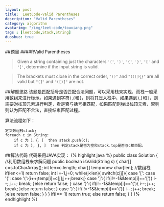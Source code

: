```yaml
---
layout: post
title:  LeetCode-Valid Parentheses
description: "Valid Parentheses"
category: algorithm
avatarimg: "/img/leet-code/touxiang.png"
tags : [leetcode,Stack,String]
duoshuo: true
---
```

##题目
####RValid Parentheses
>Given a string containing just the characters `'('`, `')'`, `'{'`, `'}'`, `'['` and `']'`, determine if the input string is valid.

>The brackets must close in the correct order, `"()"` and `"()[]{}"` are all valid but `"(]"` and `"([)]"` are not.

<!-- more -->

##解题思路
该题是匹配括号是否匹配合法问题，可以采用栈来实现，而栈一般采用数组来进行标示。如果遇到字符`(`,`{`和`[`，则将其压入栈中，如果遇到`)`,`}`和`]`，则需要对栈顶元素进行判定，看是否与括号相匹配，如果匹配则弹出栈顶元素，否则则认为匹配不合法，直接结束匹配过程。

算法流程如下：

	定义数组栈stack;
	foreach c in String:
		if c 为（，{，[  then stack.push(c);
		if c 为 ), }, ]	then 判定stack是否为空和stack.top是否与c相匹配。

##算法代码
代码采用JAVA实现：
{% highlight java %}
public class Solution {
	//利用数组栈来求解问题
    public boolean isValid(String s) {
        char[] c=s.toCharArray();
        int len=c.length;
        char[] temp=new char[len];  //数组栈
        if(len<=1)
        	return false;
        int i=-1,j=0;
        while(j<len){
        	switch(c[j]){
        		case '[':
        		case '{':
        		case '(':{i++;temp[i]=c[j];j++;break;}
        		case ']':{
        			if(i!=-1&&temp[i]=='['){
        				i--;
        				j++;
        				break;
        			}else
        				return false;
        		}
        		case '}':{
        			if(i!=-1&&temp[i]=='{'){
        				i--;
        				j++;
        				break;
        			}else
        				return false;
        		}
        		case ')':{
					if(i!=-1&&temp[i]=='('){
						i--;
						j++;
						break;
					}else
						return false;
				}
        	}
        }
        if(i==-1)
        	return true;
        else
        	return false;
    }
}
{% endhighlight %}
